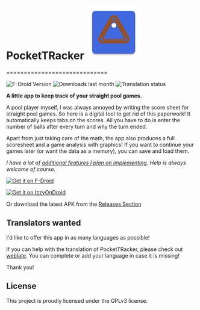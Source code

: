 # PocketTRacker ![](app/src/main/res/mipmap-xxhdpi/ic_launcher.webp)
=============================

![F-Droid Version](https://img.shields.io/f-droid/v/org.sbv.pockettracker)
![Downloads last month](https://img.shields.io/badge/dynamic/json?url=https%3A%2F%2Fgithub.com%2Fkitswas%2Ffdroid-metrics-dashboard%2Fraw%2Frefs%2Fheads%2Fmain%2Fprocessed%2Fmonthly%2Forg.sbv.pockettracker.json&query=%24.total_downloads&logo=fdroid&label=Downloads%20last%20month)
![Translation status](https://img.shields.io/weblate/progress/pockettracker)


**A little app to keep track of your straight pool games.**

A pool player myself, I was always annoyed by writing the score sheet for straight pool games.
So here is a digital tool to get rid of this paperwork! 
It automatically keeps tabs on the scores. All you have to do is enter the number of balls after every turn and why the turn ended.

Apart from just taking care of the math, the app also produces a full scoresheet and a game analysis with graphics!
If you want to continue your games later (or want the data as a memory), you can save and load them.

*I have a lot of [additional features I plan on implementing](Ideas.md). Help is always welcome of course.*

[<img src="https://fdroid.gitlab.io/artwork/badge/get-it-on.png"
     alt="Get it on F-Droid"
     height="80">](https://f-droid.org/packages/org.sbv.pockettracker/)

[<img src="https://gitlab.com/IzzyOnDroid/repo/-/raw/master/assets/IzzyOnDroid.png"
     alt="Get it on IzzyOnDroid"
     height="80">](https://apt.izzysoft.de/fdroid/index/apk/org.sbv.pockettracker/)

Or download the latest APK from the [Releases Section](https://gitlab.com/Dacid99/pockettracker/-/releases)

## Translators wanted

I'd like to offer this app in as many languages as possible!

If you can help with the translation of PocketTRacker, please check out [weblate](https://hosted.weblate.org/projects/pockettracker/).
You can complete or add your language in case it is missing!

Thank you!

## License

This project is proudly licensed under the GPLv3 license.
